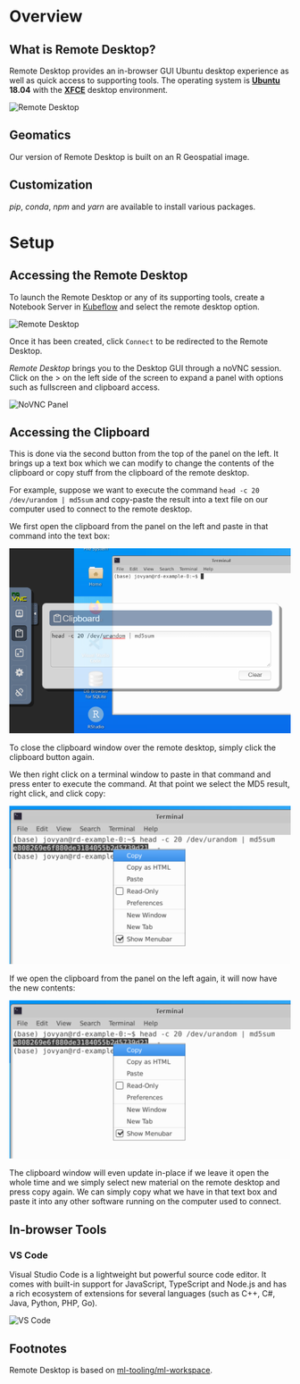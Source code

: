 # Overview

## What is Remote Desktop?

Remote Desktop provides an in-browser GUI Ubuntu desktop experience as well as
quick access to supporting tools. The operating system is
[**Ubuntu**](https://ubuntu.com/about) **18.04** with the
[**XFCE**](https://www.xfce.org/about) desktop environment.

![Remote Desktop](../images/rd_desktop.png)

## Geomatics

Our version of Remote Desktop is built on an R Geospatial image.

## Customization

_pip_, _conda_, _npm_ and _yarn_ are available to install various packages.

# Setup

## Accessing the Remote Desktop

To launch the Remote Desktop or any of its supporting tools, create a Notebook
Server in [Kubeflow](./Kubeflow.md) and select the remote desktop option.

![Remote Desktop](../images/RemoteDesktop.PNG)

Once it has been created, click `Connect` to be redirected to the Remote
Desktop.

_Remote Desktop_ brings you to the Desktop GUI through a noVNC session. Click on
the > on the left side of the screen to expand a panel with options such as
fullscreen and clipboard access.

![NoVNC Panel](../images/rd_novnc_panel.png)

## Accessing the Clipboard

This is done via the second button from the top of the panel on the left.
It brings up a text box which we can modify to change the contents of the clipboard
or copy stuff from the clipboard of the remote desktop.

For example, suppose we want to execute the command `head -c 20 /dev/urandom | md5sum`
and copy-paste the result into a text file on our computer used to connect to the
remote desktop.

We first open the clipboard from the panel on the left and paste in that command into
the text box:

![Clipboard Paste Command from Computer](../images/rd-clipboard-send-to-rd.png)

To close the clipboard window over the remote desktop, simply click the clipboard
button again.

We then right click on a terminal window to paste in that command and press enter to
execute the command. At that point we select the MD5 result, right click, and click
copy:

![Copy to Clipboard from Remote Desktop](../images/rd-clipboard-copy-from-rd.png)

If we open the clipboard from the panel on the left again, it will now have the new
contents:

![Copy to Clipboard from Remote Desktop](../images/rd-clipboard-copy-from-rd.png)

The clipboard window will even update in-place if we leave it open the whole time
and we simply select new material on the remote desktop and press copy again. We can
simply copy what we have in that text box and paste it into any other software running
on the computer used to connect.

## In-browser Tools

### VS Code

Visual Studio Code is a lightweight but powerful source code editor. It comes
with built-in support for JavaScript, TypeScript and Node.js and has a rich
ecosystem of extensions for several languages (such as C++, C#, Java, Python,
PHP, Go).

![VS Code](../images/rd_vs_code.png)

## Footnotes

Remote Desktop is based on
[ml-tooling/ml-workspace](https://github.com/ml-tooling/ml-workspace).
